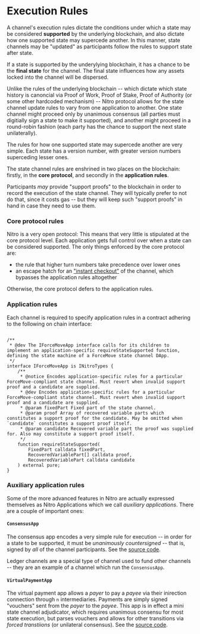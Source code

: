 # Execution Rules

A channel's execution rules dictate the conditions under which a state may be considered **supported** by the underlying blockchain, and also dictate how one supported state may supercede another. In this manner, state channels may be "updated" as participants follow the rules to support state after state.

If a state is supported by the underylying blockchain, it has a chance to be the **final state** for the channel. The final state influences how any assets locked into the channel will be dispersed.

Unlike the rules of the underlying blockchain -- which dictate which state history is canoncial via Proof of Work, Proof of Stake, Proof of Authority (or some other hardcoded mechanism) -- Nitro protocol allows for the state channel update rules to vary from one application to another. One state channel might proceed only by unanimous consensus (all parties must digitially sign a state to make it supported), and another might proceed in a round-robin fashion (each party has the chance to support the next state unilaterally).

The rules for how one supported state may supercede another are very simple. Each state has a version number, with greater version numbers superceding lesser ones.

The state channel rules are enshrined in two places on the blockchain: firstly, in the **core protocol**, and secondly in the **application rules**.

Participants _may_ provide "support proofs" to the blockchain in order to record the execution of the state channel. They will typically prefer to not do that, since it costs gas -- but they will keep such "support proofs" in hand in case they need to use them.

### Core protocol rules

Nitro is a very open protocol: This means that very little is stipulated at the core protocol level. Each application gets full control over when a state can be considered supported. The only things enforced by the core protocol are:

- the rule that higher turn numbers take precedence over lower ones
- an escape hatch for an ["instant checkout"](./0070-finalizing-a-channel.md#happy-path) of the channel, which bypasses the application rules altogether

Otherwise, the core protocol defers to the application rules.

### Application rules

Each channel is required to specify application rules in a contract adhering to the following on chain interface:

```solidity

/**
 * @dev The IForceMoveApp interface calls for its children to implement an application-specific requireStateSupported function, defining the state machine of a ForceMove state channel DApp.
 */
interface IForceMoveApp is INitroTypes {
    /**
     * @notice Encodes application-specific rules for a particular ForceMove-compliant state channel. Must revert when invalid support proof and a candidate are supplied.
     * @dev Encodes application-specific rules for a particular ForceMove-compliant state channel. Must revert when invalid support proof and a candidate are supplied.
     * @param fixedPart Fixed part of the state channel.
     * @param proof Array of recovered variable parts which constitutes a support proof for the candidate. May be omitted when `candidate` constitutes a support proof itself.
     * @param candidate Recovered variable part the proof was supplied for. Also may constitute a support proof itself.
     */
    function requireStateSupported(
        FixedPart calldata fixedPart,
        RecoveredVariablePart[] calldata proof,
        RecoveredVariablePart calldata candidate
    ) external pure;
}

```

### Auxiliary application rules

Some of the more advanced features in Nitro are actually expressed themselves as Nitro Applications which we call _auxiliary applications_. There are a couple of important ones:

#### `ConsensusApp`

The consensus app encodes a very simple rule for execution -- in order for a state to be supported, it must be _unanimously countersigned_ -- that is, signed by _all_ of the channel participants. See the [source code](https://github.com/statechannels/go-nitro/blob/main/nitro-protocol/contracts/ConsensusApp.sol).

Ledger channels are a special type of channel used to fund other channels -- they are an example of a channel which run the `ConsensusApp`.

#### `VirtualPaymentApp`

The virtual payment app allows a _payer_ to pay a _payee_ via their inirection connection through `n` intermediaries. Payments are simply signed "vouchers" sent from the _payer_ to the _payee_. This app is in effect a mini state channel adjudicator, which requires unanimous consensu for most state execution, but parses vouchers and allows for other transitions via _forced transtiions_ (or unilateral consensus). See the [source code](https://github.com/statechannels/go-nitro/blob/main/nitro-protocol/contracts/VirtualPaymentApp.sol).
